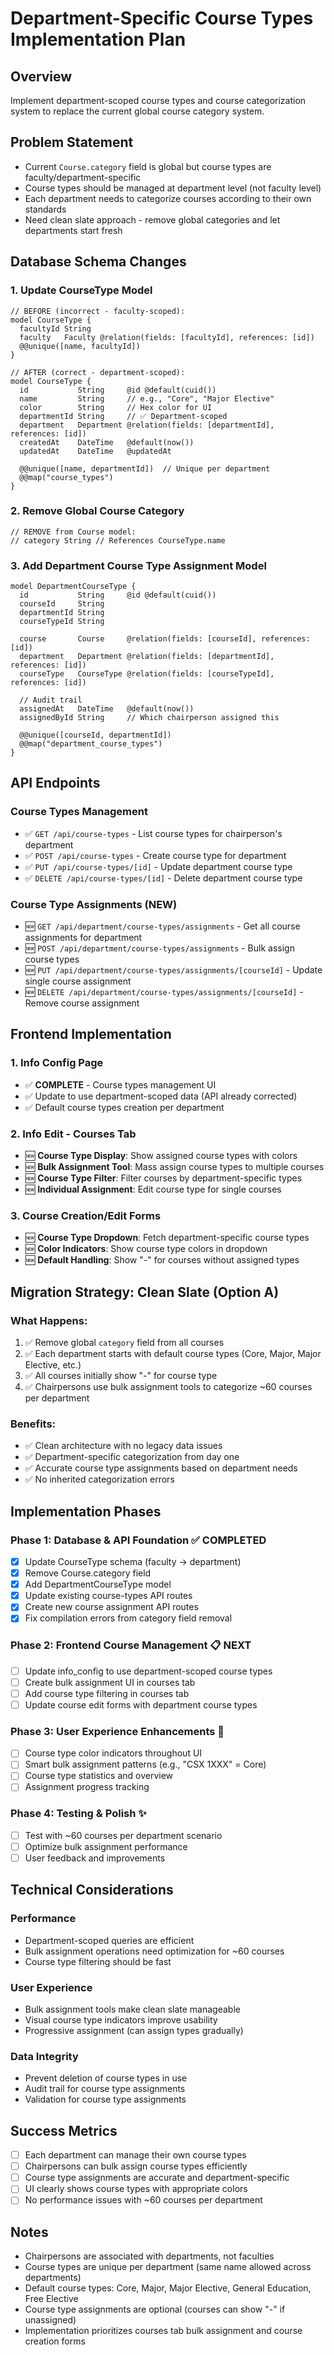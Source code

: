 # Department-Specific Course Types Implementation Plan

## Overview
Implement department-scoped course types and course categorization system to replace the current global course category system.

## Problem Statement
- Current `Course.category` field is global but course types are faculty/department-specific
- Course types should be managed at department level (not faculty level)
- Each department needs to categorize courses according to their own standards
- Need clean slate approach - remove global categories and let departments start fresh

## Database Schema Changes

### 1. Update CourseType Model
```prisma
// BEFORE (incorrect - faculty-scoped):
model CourseType {
  facultyId String
  faculty   Faculty @relation(fields: [facultyId], references: [id])
  @@unique([name, facultyId])
}

// AFTER (correct - department-scoped):
model CourseType {
  id           String     @id @default(cuid())
  name         String     // e.g., "Core", "Major Elective"
  color        String     // Hex color for UI
  departmentId String     // ✅ Department-scoped
  department   Department @relation(fields: [departmentId], references: [id])
  createdAt    DateTime   @default(now())
  updatedAt    DateTime   @updatedAt

  @@unique([name, departmentId])  // Unique per department
  @@map("course_types")
}
```

### 2. Remove Global Course Category
```prisma
// REMOVE from Course model:
// category String // References CourseType.name
```

### 3. Add Department Course Type Assignment Model
```prisma
model DepartmentCourseType {
  id           String     @id @default(cuid())
  courseId     String
  departmentId String
  courseTypeId String
  
  course       Course     @relation(fields: [courseId], references: [id])
  department   Department @relation(fields: [departmentId], references: [id])
  courseType   CourseType @relation(fields: [courseTypeId], references: [id])
  
  // Audit trail
  assignedAt   DateTime   @default(now())
  assignedById String     // Which chairperson assigned this
  
  @@unique([courseId, departmentId])
  @@map("department_course_types")
}
```

## API Endpoints

### Course Types Management
- ✅ `GET /api/course-types` - List course types for chairperson's department
- ✅ `POST /api/course-types` - Create course type for department
- ✅ `PUT /api/course-types/[id]` - Update department course type
- ✅ `DELETE /api/course-types/[id]` - Delete department course type

### Course Type Assignments (NEW)
- 🆕 `GET /api/department/course-types/assignments` - Get all course assignments for department
- 🆕 `POST /api/department/course-types/assignments` - Bulk assign course types
- 🆕 `PUT /api/department/course-types/assignments/[courseId]` - Update single course assignment
- 🆕 `DELETE /api/department/course-types/assignments/[courseId]` - Remove course assignment

## Frontend Implementation

### 1. Info Config Page
- ✅ **COMPLETE** - Course types management UI
- ✅ Update to use department-scoped data (API already corrected)
- ✅ Default course types creation per department

### 2. Info Edit - Courses Tab
- 🆕 **Course Type Display**: Show assigned course types with colors
- 🆕 **Bulk Assignment Tool**: Mass assign course types to multiple courses
- 🆕 **Course Type Filter**: Filter courses by department-specific types
- 🆕 **Individual Assignment**: Edit course type for single courses

### 3. Course Creation/Edit Forms
- 🆕 **Course Type Dropdown**: Fetch department-specific course types
- 🆕 **Color Indicators**: Show course type colors in dropdown
- 🆕 **Default Handling**: Show "-" for courses without assigned types

## Migration Strategy: Clean Slate (Option A)

### What Happens:
1. ✅ Remove global `category` field from all courses
2. ✅ Each department starts with default course types (Core, Major, Major Elective, etc.)
3. ✅ All courses initially show "-" for course type
4. ✅ Chairpersons use bulk assignment tools to categorize ~60 courses per department

### Benefits:
- ✅ Clean architecture with no legacy data issues
- ✅ Department-specific categorization from day one
- ✅ Accurate course type assignments based on department needs
- ✅ No inherited categorization errors

## Implementation Phases

### Phase 1: Database & API Foundation ✅ COMPLETED
- [x] Update CourseType schema (faculty → department)
- [x] Remove Course.category field
- [x] Add DepartmentCourseType model
- [x] Update existing course-types API routes
- [x] Create new course assignment API routes
- [x] Fix compilation errors from category field removal

### Phase 2: Frontend Course Management 📋 NEXT
- [ ] Update info_config to use department-scoped course types
- [ ] Create bulk assignment UI in courses tab
- [ ] Add course type filtering in courses tab
- [ ] Update course edit forms with department course types

### Phase 3: User Experience Enhancements 🎨
- [ ] Course type color indicators throughout UI
- [ ] Smart bulk assignment patterns (e.g., "CSX 1XXX" = Core)
- [ ] Course type statistics and overview
- [ ] Assignment progress tracking

### Phase 4: Testing & Polish ✨
- [ ] Test with ~60 courses per department scenario
- [ ] Optimize bulk assignment performance
- [ ] User feedback and improvements

## Technical Considerations

### Performance
- Department-scoped queries are efficient
- Bulk assignment operations need optimization for ~60 courses
- Course type filtering should be fast

### User Experience
- Bulk assignment tools make clean slate manageable
- Visual course type indicators improve usability
- Progressive assignment (can assign types gradually)

### Data Integrity
- Prevent deletion of course types in use
- Audit trail for course type assignments
- Validation for course type assignments

## Success Metrics
- [ ] Each department can manage their own course types
- [ ] Chairpersons can bulk assign course types efficiently
- [ ] Course type assignments are accurate and department-specific
- [ ] UI clearly shows course types with appropriate colors
- [ ] No performance issues with ~60 courses per department

## Notes
- Chairpersons are associated with departments, not faculties
- Course types are unique per department (same name allowed across departments)
- Default course types: Core, Major, Major Elective, General Education, Free Elective
- Course type assignments are optional (courses can show "-" if unassigned)
- Implementation prioritizes courses tab bulk assignment and course creation forms
